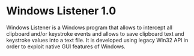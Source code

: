 # Windows Listener 1.0
Windows Listener is a Windows program that allows to intercept all clipboard and/or keystroke events and allows to save clipboard text and keystroke values into a text file. It is developed using legacy Win32 API in order to exploit native GUI features of Windows.
